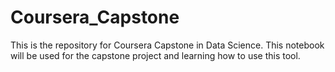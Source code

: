 # Coursera_Capstone
This is the repository for Coursera Capstone in Data Science.
This notebook will be used for the capstone project and learning how to use this tool.
